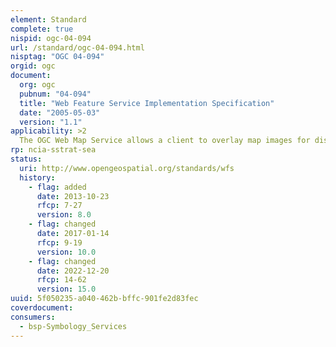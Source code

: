 ```yaml
---
element: Standard
complete: true
nispid: ogc-04-094
url: /standard/ogc-04-094.html
nisptag: "OGC 04-094"
orgid: ogc
document:
  org: ogc
  pubnum: "04-094"
  title: "Web Feature Service Implementation Specification"
  date: "2005-05-03"
  version: "1.1"
applicability: >2
  The OGC Web Map Service allows a client to overlay map images for display served from multiple Web Map Services on the Internet. In a similar fashion, the OGC Web Feature Service allows a client to retrieve and update geospatial data encoded in Geography Markup Language (GML) from multiple Web Feature Services.
rp: ncia-sstrat-sea
status:
  uri: http://www.opengeospatial.org/standards/wfs
  history: 
    - flag: added
      date: 2013-10-23
      rfcp: 7-27
      version: 8.0
    - flag: changed
      date: 2017-01-14
      rfcp: 9-19
      version: 10.0
    - flag: changed
      date: 2022-12-20
      rfcp: 14-62
      version: 15.0
uuid: 5f050235-a040-462b-bffc-901fe2d83fec
coverdocument:
consumers:
  - bsp-Symbology_Services
---
```

